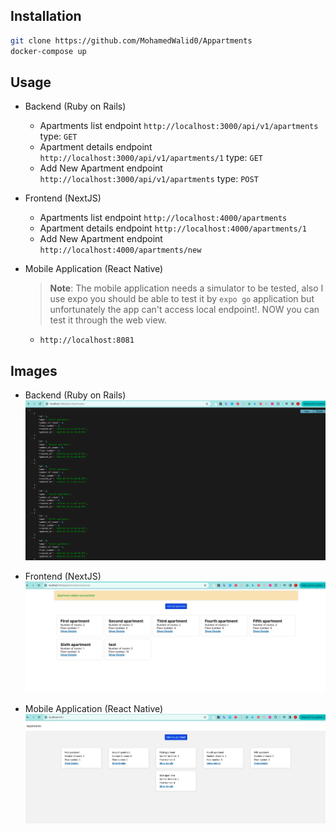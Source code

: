 ## Installation

```bash
git clone https://github.com/MohamedWalid0/Appartments
docker-compose up
```

## Usage

- Backend (Ruby on Rails)
  - Apartments list endpoint `http://localhost:3000/api/v1/apartments` type: `GET`
  - Apartment details endpoint `http://localhost:3000/api/v1/apartments/1` type: `GET`
  - Add New Apartment endpoint `http://localhost:3000/api/v1/apartments` type: `POST`


- Frontend (NextJS)
  - Apartments list endpoint `http://localhost:4000/apartments`
  - Apartment details endpoint `http://localhost:4000/apartments/1`
  - Add New Apartment endpoint `http://localhost:4000/apartments/new`

- Mobile Application (React Native)
  > __Note__: The mobile application needs a simulator to be tested, also I use expo you should be able to test it by `expo go` application but unfortunately the app can't access local endpoint!. NOW you can test it through the web view.
  - `http://localhost:8081`


## Images
  - Backend (Ruby on Rails)
    ![Alt text](image-1.png)

  - Frontend (NextJS)
    ![Alt text](image-2.png)

  - Mobile Application (React Native)
    ![Alt text](image.png)